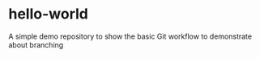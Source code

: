 # hello-world
A simple demo repository to show the basic Git workflow
to demonstrate about branching 
